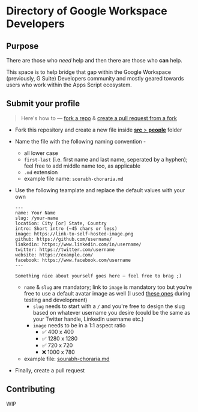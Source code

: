 # Directory of Google Workspace Developers

## Purpose

There are those who *need* help and then there are those who **can** help.

This space is to help bridge that gap within the Google Workspace (previously, G Suite) Developers community and mostly geared towards users who work within the Apps Script ecosystem.

## Submit your profile

> Here's how to — [fork a repo](https://docs.github.com/en/free-pro-team@latest/github/getting-started-with-github/fork-a-repo#fork-an-example-repository) & [create a pull request from a fork](https://docs.github.com/en/free-pro-team@latest/github/collaborating-with-issues-and-pull-requests/creating-a-pull-request-from-a-fork)

* Fork this repository and create a new file inside [**src** > **people**](src/people) folder
* Name the file with the following naming convention -
    * all lower case
    * `first-last` (i.e. first name and last name, seperated by a hyphen); feel free to add middle name too, as applicable
    * `.md` extension
    * example file name: `sourabh-choraria.md`
* Use the following teamplate and replace the default values with your own

    ```
    ---
    name: Your Name
    slug: /your-name
    location: City [or] State, Country
    intro: Short intro (~45 chars or less)
    image: https://link-to-self-hosted-image.png
    github: https://github.com/username/
    linkedin: https://www.linkedin.com/in/username/
    twitter: https://twitter.com/username
    website: https://example.com/
    facebook: https://www.facebook.com/username
    ---

    Something nice about yourself goes here — feel free to brag ;)
    ```
    * `name` & `slug` are mandatory; link to `image` is mandatory too but you're free to use a default avatar image as well (I used [these ones](https://www.w3schools.com/howto/img_avatar2.png) during testing and development)
        * `slug` needs to start with a `/` and you're free to design the slug based on whatever username you desire (could be the same as your Twitter handle, LinkedIn username etc.)
        * `image` needs to be in a 1:1 aspect ratio
            * ✅ 400 x 400
            * ✅ 1280 x 1280
            * ✅ 720 x 720
            * ❌ 1000 x 780
    * example file: [sourabh-choraria.md](src/people/sourabh-choraria.md)
* Finally, create a pull request

## Contributing

WIP